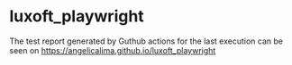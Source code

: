 # luxoft_playwright

The test report generated by Guthub actions for the last execution can be seen on https://angelicalima.github.io/luxoft_playwright
